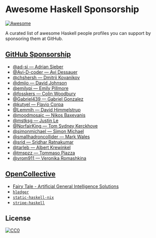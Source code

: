 # Awesome Haskell Sponsorship

[![Awesome](https://awesome.re/badge.svg)](https://awesome.re)

A curated list of awesome Haskell people profiles you can support by sponsoring them at GitHub.

## [GitHub Sponsorship](https://github.com/sponsors)

* [@ad-si — Adrian Sieber](https://github.com/sponsors/ad-si)
* [@Avi-D-coder — Avi Dessauer](https://github.com/sponsors/Avi-D-coder)
* [@chshersh — Dmitrii Kovanikov](https://github.com/sponsors/chshersh)
* [@dmjio — David Johnson](https://github.com/sponsors/dmjio)
* [@emilypi — Emily Pillmore](https://github.com/sponsors/emilypi)
* [@fosskers — Colin Woodbury](https://github.com/sponsors/fosskers)
* [@Gabriel439 — Gabriel Gonzalez](https://github.com/sponsors/Gabriel439)
* [@kutyel — Flavio Corpa](https://github.com/sponsors/kutyel)
* [@Lemmih — David Himmelstrup](https://github.com/sponsors/Lemmih)
* [@moodmosaic — Nikos Baxevanis](https://github.com/sponsors/moodmosaic)
* [@mstksg — Justin Le](https://github.com/sponsors/mstksg)
* [@NorfairKing — Tom Sydney Kerckhove](https://github.com/sponsors/NorfairKing)
* [@simonmichael — Simon Michael](https://github.com/sponsors/simonmichael)
* [@smallhadroncollider — Mark Wales](https://github.com/sponsors/smallhadroncollider)
* [@srid — Sridhar Ratnakumar](https://github.com/sponsors/srid)
* [@tarleb — Albert Krewinkel](https://github.com/sponsors/tarleb)
* [@tmspzz — Tommaso Piazza](https://github.com/tmspzz)
* [@vrom911 — Veronika Romashkina](https://github.com/sponsors/vrom911)

## [OpenCollective](https://opencollective.com/)

* [Fairy Tale - Artificial General Intelligence Solutions](https://opencollective.com/fairy-tale-agi-solutions)
* [`hledger`](https://opencollective.com/hledger)
* [`static-haskell-nix`](https://opencollective.com/static-haskell-nix)
* [`stripe-haskell`](https://opencollective.com/haskell-stripe)

## License

[![CC0](https://mirrors.creativecommons.org/presskit/buttons/88x31/svg/cc-zero.svg)](https://creativecommons.org/publicdomain/zero/1.0/)
